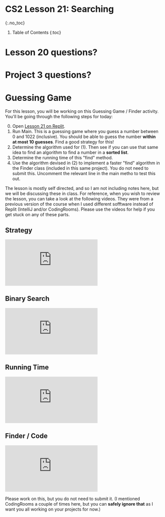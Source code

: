 # CS2 Lesson 21: Searching
{:.no_toc}

1. Table of Contents
{:toc}

# Lesson 20 questions?

# Project 3 questions?

# Guessing Game

For this lesson, you will be working on this Guessing Game / Finder activity. You'll be going through the following steps for today:

0. Open [Lesson 21 on Replit](https://replit.com/team/cs2-fall-2023/Lesson-21). 
1. Run Main. This is a guessing game where you guess a number between 0 and 1022 (inclusive). You should be able to guess the number **within at most 10 guesses**. Find a good strategy for this!
2. Determine the algorithm used for (1). Then see if you can use that same idea to find an algorithm to find a number in a **sorted list**.
3. Determine the running time of this "find" method.
4. Use the algorithm devised in (2) to implement a faster "find" algorithm in the Finder class (included in this same project). You do not need to submit this. Uncomment the relevant line in the main metho to test this out.

The lesson is mostly self directed, and so I am not including notes here, but we will be discussing these in class. For reference, when you wish to review the lesson, you can take a look at the following videos. They were from a previous version of the course when I used different sofftware instead of Replit (IntelliJ and/or CodingRooms). Please use the videos for help if you get stuck on any of these parts.

## Strategy

<div class="youtube-container">
<iframe src="https://www.youtube.com/embed/TbLVgtfrXMY" title="YouTube video player" frameborder="0" allow="accelerometer; autoplay; clipboard-write; encrypted-media; gyroscope; picture-in-picture" allowfullscreen></iframe>
</div>

## Binary Search

<div class="youtube-container">
<iframe src="https://www.youtube.com/embed/HxT2UPc5Bt4" title="YouTube video player" frameborder="0" allow="accelerometer; autoplay; clipboard-write; encrypted-media; gyroscope; picture-in-picture" allowfullscreen></iframe>
</div>

## Running Time

<div class="youtube-container">
<iframe src="https://www.youtube.com/embed/frPIY5BgSUc" title="YouTube video player" frameborder="0" allow="accelerometer; autoplay; clipboard-write; encrypted-media; gyroscope; picture-in-picture" allowfullscreen></iframe>
</div>

## Finder / Code

<div class="youtube-container">
<iframe src="https://www.youtube.com/embed/r8cMvABL9G4" title="YouTube video player" frameborder="0" allow="accelerometer; autoplay; clipboard-write; encrypted-media; gyroscope; picture-in-picture" allowfullscreen></iframe>
</div>

Please work on this, but you do not need to submit it. (I mentioned CodingRooms a couple of times here, but you can **safely ignore that** as I want you all working on your projects for now.)
